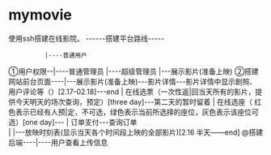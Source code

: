 # mymovie
使用ssh搭建在线影院。
              ------搭建平台路线-----

              |----普通用户
①用户权限--|----普通管理员
              |----超级管理员
                    |---展示影片(准备上映)
②搭建网站前台页面----|---展示影片(准备上映)---影片详情---影片详情中显示剧照、用户评论等（）[2.17-02.18]---end 
                    |    在线选票（一次性返|回当天所有的影片，提供今天明天的场次查询，预定）[three day]---第二天的暂时留着
                    |    在线选座（ 红色表示已经有人预|定，不可选，绿色表示当前所选择的座位，灰色表示该座位可选）[one day]---
                    |    订单支付---查询订单  
                    |
                    |---放映时刻表(显示当天各个时间段上映的全部影片)[2.16 半天——end]
@搭建后端----|----用户查看上传信息

